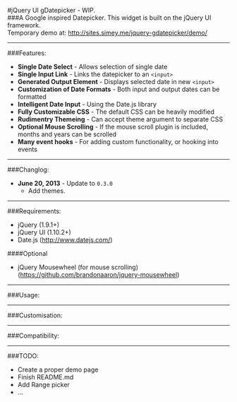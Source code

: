 #jQuery UI gDatepicker - WIP.  
###A Google inspired Datepicker.
This widget is built on the jQuery UI framework.  
Temporary demo at: http://sites.simey.me/jquery-gdatepicker/demo/

------------------------------------  
  
   
###Features: 

- **Single Date Select** - Allows selection of single date
- **Single Input Link** - Links the datepicker to an `<input>`
- **Generated Output Element** - Displays selected date in new `<input>`
- **Customization of Date Formats** - Both input and output dates can be formatted
- **Intelligent Date Input** - Using the Date.js library
- **Fully Customizable CSS** - The default CSS can be heavily modified
- **Rudimentry Themeing** - Can accept theme argument to separate CSS
- **Optional Mouse Scrolling** - If the mouse scroll plugin is included, months and years can be scrolled
- **Many event hooks** - For adding custom functionality, or hooking into events


------------------------------------  
  
###Changlog:  

- **June 20, 2013** - Update to `0.3.0`
  - Add themes.


------------------------------------  
  
###Requirements:
  - jQuery (1.9.1+)
  - jQuery UI (1.10.2+)
  - Date.js (http://www.datejs.com/)
  
####Optional
  - jQuery Mousewheel (for mouse scrolling) (https://github.com/brandonaaron/jquery-mousewheel)
  
------------------------------------  
  
###Usage:   

  
  
------------------------------------

###Customisation: 


------------------------------------

###Compatibility:  

------------------------------------

###TODO:
 - Create a proper demo page
 - Finish README.md
 - Add Range picker
 - ...



